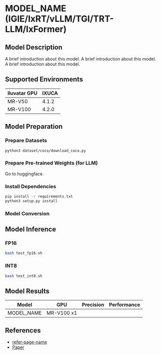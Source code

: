 # MODEL_NAME (IGIE/IxRT/vLLM/TGI/TRT-LLM/IxFormer)

## Model Description

A brief introduction about this model.
A brief introduction about this model.
A brief introduction about this model.

## Supported Environments

| Iluvatar GPU | IXUCA |
|--------------|-------|
| MR-V50       | 4.1.2 |
| MR-V100      | 4.2.0 |

## Model Preparation

### Prepare Datasets

```bash
python3 dataset/coco/download_coco.py
```

### Prepare Pre-trained Weights (for LLM)

Go to huggingface.

### Install Dependencies

```bash
pip install -r requirements.txt
python3 setup.py install
```

### Model Conversion

## Model Inference

### FP16

```bash
bash test_fp16.sh
```

### INT8

```bash
bash test_int8.sh
```

## Model Results

| Model      | GPU        | Precision | Performance |
|------------|------------|-----------|-------------|
| MODEL_NAME | MR-V100 x1 |           |             |

## References

- [refer-page-name](https://refer-links)
- [Paper](Paper_link)
